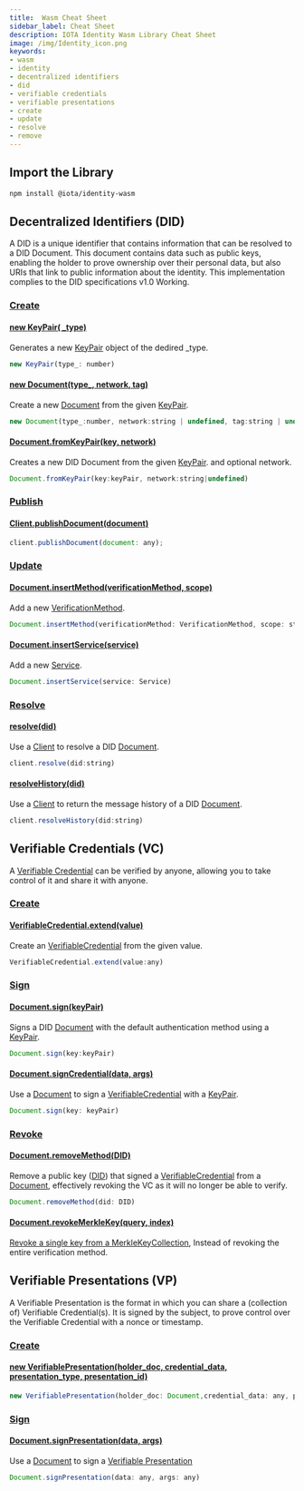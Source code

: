 ```yaml
---
title:  Wasm Cheat Sheet
sidebar_label: Cheat Sheet
description: IOTA Identity Wasm Library Cheat Sheet
image: /img/Identity_icon.png
keywords:
- wasm
- identity
- decentralized identifiers
- did
- verifiable credentials
- verifiable presentations
- create
- update
- resolve
- remove
---
```


## Import the Library

```bash
npm install @iota/identity-wasm 
```

## Decentralized Identifiers (DID)

A DID is a unique identifier that contains information that can be resolved to a DID Document. This document contains data such as public keys, enabling the holder to prove ownership over their personal data, but also URIs that link to public information about the identity. This implementation complies to the DID specifications v1.0 Working.

### [Create](../../decentralized_identifiers/create)

####  [new KeyPair( _type)](api_reference#KeyPair)

Generates a new  [KeyPair](api_reference#KeyPair) object of the dedired _type.

```js
new KeyPair(type_: number)
```

#### [new Document(type_, network, tag)](api_reference#new_Document_new)
Create a new [Document](api_reference#Document) from the given [KeyPair](api_reference#KeyPair).

```js
new Document(type_:number, network:string | undefined, tag:string | undefined)
```
####  [Document.fromKeyPair(key, network)](api_reference#Document.fromKeyPair)
Creates a new DID Document from the given [KeyPair](api_reference#KeyPair). and optional network.

```js
Document.fromKeyPair(key:keyPair, network:string|undefined)
```

### [Publish](../../decentralized_identifiers/create)

#### [Client.publishDocument(document)](api_reference#Client+publishDocument)

```js
client.publishDocument(document: any);
```
### [Update](../../decentralized_identifiers/update)

#### [Document.insertMethod(verificationMethod, scope)](api_reference#documentinsertmethodmethod-scope-⇒-boolean)

Add a new [VerificationMethod](api_reference#VerificationMethod).

```js
Document.insertMethod(verificationMethod: VerificationMethod, scope: string|undefined)
```

#### [Document.insertService(service)](api_reference#documentinsertserviceservice-⇒-boolean)

Add a new [Service](api_reference#Service).

```js
Document.insertService(service: Service)
```

### [Resolve](../../decentralized_identifiers/resolve) 

#### [resolve(did)](api_reference#clientresolvedid-⇒-promiseany)

Use a [Client](api_reference#Client) to resolve a DID [Document](api_reference#Document).

```js
client.resolve(did:string)
```

#### [resolveHistory(did)](api_reference#clientresolvehistorydid-⇒-promiseany)

Use a [Client](api_reference#Client) to return the message history of a DID [Document](api_reference#Document).

```js
client.resolveHistory(did:string)
```

## Verifiable Credentials (VC)

A [Verifiable Credential](api_reference#VerifiableCredential) can be verified by anyone, allowing you to take control of it and share it with anyone.

### [Create](../../verifiable_credentials/create)

#### [VerifiableCredential.extend(value)](api_reference#verifiablecredentialextendvalue-⇒-codeverifiablecredentialcode)

Create an [VerifiableCredential](api_reference#VerifiableCredential) from the given value.

```js
VerifiableCredential.extend(value:any)
```
### [Sign](../../verifiable_credentials/create)

#### [Document.sign(keyPair)](api_reference#Documentsignkey)

Signs a DID [Document](api_reference#Document) with the default authentication method using a [KeyPair](api_reference#KeyPair).

```js
Document.sign(key:keyPair)
```

#### [Document.signCredential(data, args)](api_reference#documentsigncredentialdata-args-⇒-codeverifiablecredentialcode)

Use a [Document](api_reference#Document) to sign a [VerifiableCredential](api_reference#VerifiableCredential) with a [KeyPair](api_reference#KeyPair). 

```js
Document.sign(key: keyPair)
```

### [Revoke](../verifiable_credentials/revoke)

#### [Document.removeMethod(DID)](api_reference#Document+removeMethod)

Remove a public key ([DID](api_reference#DID)) that signed a [VerifiableCredential](api_reference#VerifiableCredential) from a [Document](api_reference#Document),  effectively revoking the VC as it will no longer be able to verify.

```js
Document.removeMethod(did: DID)
```

#### [Document.revokeMerkleKey(query, index)](api_reference#Document+revokeMerkleKey)

[Revoke a single key from a MerkleKeyCollection](../verifiable_credentials/merkle_key_collection), Instead of revoking the entire verification method.

## Verifiable Presentations (VP)

A Verifiable Presentation is the format in which you can share a (collection of) Verifiable Credential(s). It is signed by the subject, to prove control over the Verifiable Credential with a nonce or timestamp.

### [Create](../verifiable_credentials/verifiable_presentations)

#### [new VerifiablePresentation(holder_doc, credential_data, presentation_type, presentation_id)](api_reference#new-verifiablepresentationholder_doc-credential_data-presentation_type-presentation_id)

````js
new VerifiablePresentation(holder_doc: Document,credential_data: any, presentation_type: string|undefined, presentation_id: string | undefined )
````

### [Sign](../verifiable_credentials/verifiable_presentations)

#### [Document.signPresentation(data, args)](api_reference#documentsignpresentationdata-args-⇒-codeverifiablepresentationcode)

Use a [Document](api_reference#Document) to sign a [Verifiable Presentation](api_reference#VerifiablePresentation)

```js
Document.signPresentation(data: any, args: any)
```